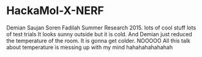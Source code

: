 # HackaMol-X-NERF

Demian 
Saujan
Soren 
Fadilah 
Summer Research 2015. lots of cool stuff
lots of test trials
It looks sunny outside but it is cold.
And Demian just reduced the temperature of the room. 
It is gonna get colder. NOOOOO
All this talk about temperature is messing up with my mind
hahahahahahahah
